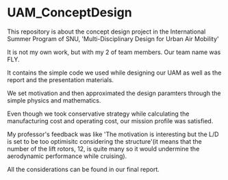 # UAM_ConceptDesign
This repository is about the concept design project in the International Summer Program of SNU, 'Multi-Disciplinary Design for Urban Air Mobility'

It is not my own work, but with my 2 of team members. Our team name was FLY.

It contains the simple code we used while designing our UAM as well as the report and the presentation materials.

We set motivation and then approximated the design paramters through the simple physics and mathematics.

Even though we took conservative strategy while calculating the manufacturing cost and operating cost, our mission profile was satisfied.

My professor's feedback was like 'The motivation is interesting but the L/D is set to be too optimisitc considering the structure'(it means that the number of the lift rotors, 12, is quite many so it would undermine the aerodynamic performance while cruising).

All the considerations can be found in our final report.
